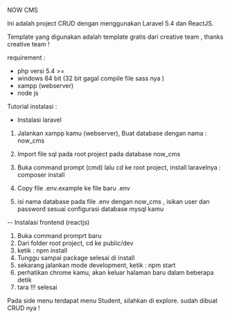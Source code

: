 NOW CMS 

Ini adalah project CRUD dengan menggunakan Laravel 5.4 dan ReactJS.

Template yang digunakan adalah template gratis dari creative team , thanks creative team !

requirement :
- php versi 5.4 >=
- windows 64 bit (32 bit gagal compile file sass nya )
- xampp (webserver)
- node js

Tutorial instalasi :
- Instalasi laravel
1. Jalankan xampp kamu (webserver), Buat database dengan nama : now_cms
2. Import file sql pada root project pada database now_cms
3. Buka command prompt (cmd) lalu cd ke root project, install laravelnya :
   composer install

4. Copy file .env.example ke file baru .env 
5. isi nama database pada file .env dengan now_cms , isikan user dan password sesuai configurasi database mysql kamu

-- Instalasi frontend (reactjs)
1. Buka command promprt baru
2. Dari folder root project, cd ke public/dev
3. ketik : npm install
4. Tunggu sampai package selesai di install
5. sekarang jalankan mode development, ketik : npm start
6. perhatikan chrome kamu, akan keluar halaman baru dalam beberapa detik
7. tara !!! selesai

Pada side menu terdapat menu Student, silahkan di explore. sudah dibuat CRUD nya !
